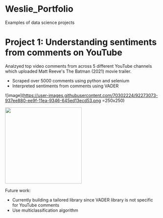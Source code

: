 # Weslie_Portfolio
Examples of data science projects

# Project 1: Understanding sentiments from comments on YouTube
Analzyed top video comments from across 5 different YouTube channels which uploaded Matt Reeve's The Batman (2021) movie trailer.
* Scraped over 5000 comments using python and selenium
* Interpreted sentiments from comments using VADER

![image](https://user-images.githubusercontent.com/70302224/92273073-937ee880-ee9f-11ea-9346-645ed13ecd53.png =250x250)

<img src="https://user-images.githubusercontent.com/70302224/92273073-937ee880-ee9f-11ea-9346-645ed13ecd53.png" width="250" height="250"/>

Future work:
* Currently building a tailored library since VADER library is not specific for YouTube comments
* Use multiclassification algorithm 
